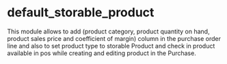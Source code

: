# default_storable_product
This module allows to add (product category, product quantity on hand, product sales price and                 coefficient of margin) column in the purchase order line and also to set product type to                 storable Product and check in product available in pos while creating and editing product                 in the Purchase.
